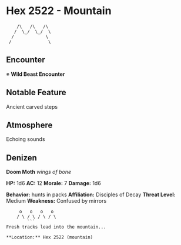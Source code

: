 # Hex 2522 - Mountain
```
    /\   /\   /\
   /  \_/  \_/  \
  /            \
 /              \
```

## Encounter

※ **Wild Beast Encounter**

## Notable Feature

Ancient carved steps

## Atmosphere

Echoing sounds

## Denizen

**Doom Moth**
*wings of bone*

**HP:** 1d6 **AC:** 12 **Morale:** 7
**Damage:** 1d6

**Behavior:** hunts in packs
**Affiliation:** Disciples of Decay
**Threat Level:** Medium
**Weakness:** Confused by mirrors

```
     o   o   o   o
    / \ / \ / \ / \
        ```
Fresh tracks lead into the mountain...

**Location:** Hex 2522 (mountain)
